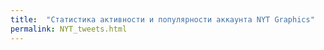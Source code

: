 ```yaml
---
title:  "Статистика активности и популярности аккаунта NYT Graphics"
permalink: NYT_tweets.html
---
```


